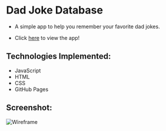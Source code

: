 # Dad Joke Database

* A simple app to help you remember your favorite dad jokes.

* Click [here]() to view the app!

## Technologies Implemented: 

* JavaScript
* HTML
* CSS
* GitHub Pages

## Screenshot:

![Wireframe](https://i.imgur.com/PQ6481Q.png)